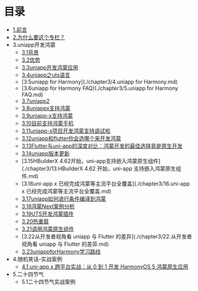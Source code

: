 # 目录

* [1.前言](README.md)
* [2.为什么要这个专栏？](./chapter2/1.为什么.md)
* 3.uniapp开发鸿蒙
  - [3.1背景](./chapter3/14.背景.md)
  - [3.2优势](./chapter3/15.优势.md)
  - [3.3uniapp开发鸿蒙应用](./chapter3/1.uniapp开发鸿蒙应用.md)
  - [3.4uniapp之uts语言](./chapter3/3.uniapp之uts语言.md)
  - [3.5uniapp for Harmony](./chapter3/4.uniapp for Harmony.md)
  - [3.6uniapp for Harmony FAQ](./chapter3/5.uniapp for Harmony FAQ.md)
  - [3.7uniapp2](./chapter3/2.uniapp2.md)
  - [3.8uniappx支持鸿蒙](./chapter3/6.uniappx支持鸿蒙.md)
  - [3.9uniapp-x支持鸿蒙](./chapter3/7.uniapp-x支持鸿蒙.md)
  - [3.10目前支持鸿蒙手机](./chapter3/8.目前支持鸿蒙手机.md)
  - [3.11uniapp-x项目开发鸿蒙支持调试啦](./chapter3/9.uniapp-x项目开发鸿蒙支持调试啦.md)
  - [3.12uniapp和flutter你会选哪个来开发鸿蒙](./chapter3/10.uniapp和flutter你会选哪个来开发鸿蒙.md)
  - [3.13Flutter与uni-app的深度对比：鸿蒙开发的最佳选择竟是原生开发](./chapter3/11.Flutter与uni-app的深度对比：鸿蒙开发的最佳选择竟是原生开发.md.md)
  - [3.14uniapp版本更新](./chapter3/12.uniapp版本更新.md)
  - [3.15HBuilderX 4.62开始，uni-app支持嵌入鸿蒙原生组件](./chapter3/13.HBuilderX 4.62 开始，uni-app 支持嵌入鸿蒙原生组件.md)
  - [3.16uni-app x 已经完成鸿蒙等主流平台全覆盖](./chapter3/16.uni-app x 已经完成鸿蒙等主流平台全覆盖.md)
  - [3.17uniapp如何进行条件编译到鸿蒙](./chapter3/17.uniapp如何进行条件编译到鸿蒙.md)
  - [3.18鸿蒙Next案例分析](./chapter3/18.鸿蒙Next案例分析.md)
  - [3.19UTS开发鸿蒙插件](./chapter3/19.UTS开发鸿蒙插件.md)
  - [3.20热重载](./chapter3/20.热重载.md)
  - [3.21调用鸿蒙原生组件](./chapter3/21.调用鸿蒙原生组件.md)
  - [3.22从开发者视角看 uniapp 与 Flutter 的差异](./chapter3/22.从开发者视角看 uniapp 与 Flutter 的差异.md)
  - [3.23uniappforHarmony学习路线](./chapter3/23.uniappforHarmony学习路线.md)
* 4.随机笑话-实战案例
  - [4.1 uni-app x 跨平台实战：从 0 到 1 开发 HarmonyOS 5 鸿蒙原生应用](./chapter4/1.uni-app_x跨平台实战：从0到1开发HarmonyOS_5鸿蒙原生应用.md)
* 5.二十四节气
  - 5.1二十四节气实战案例

